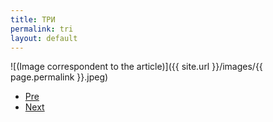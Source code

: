 ```yaml
---
title: ТРИ
permalink: tri
layout: default
---
```



![(Image correspondent to the article)]({{ site.url }}/images/{{ page.permalink }}.jpeg)


+ [Pre](xxxx)
+ [Next](xxxx)
